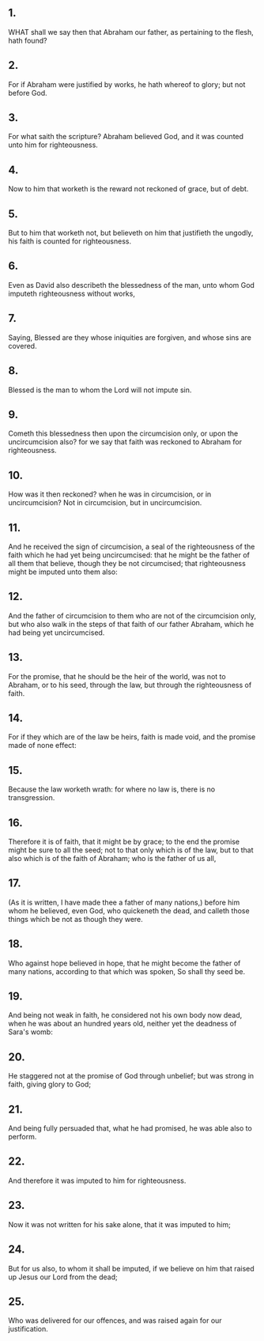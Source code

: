 ## 1.
WHAT shall we say then that Abraham our father, as pertaining to the flesh, hath found?
## 2.
For if Abraham were justified by works, he hath whereof to glory; but not before God.
## 3.
For what saith the scripture? Abraham believed God, and it was counted unto him for righteousness.
## 4.
Now to him that worketh is the reward not reckoned of grace, but of debt.
## 5.
But to him that worketh not, but believeth on him that justifieth the ungodly, his faith is counted for righteousness.
## 6.
Even as David also describeth the blessedness of the man, unto whom God imputeth righteousness without works,
## 7.
Saying, Blessed are they whose iniquities are forgiven, and whose sins are covered.
## 8.
Blessed is the man to whom the Lord will not impute sin.
## 9.
Cometh this blessedness then upon the circumcision only, or upon the uncircumcision also? for we say that faith was reckoned to Abraham for righteousness.
## 10.
How was it then reckoned? when he was in circumcision, or in uncircumcision? Not in circumcision, but in uncircumcision.
## 11.
And he received the sign of circumcision, a seal of the righteousness of the faith which he had yet being uncircumcised: that he might be the father of all them that believe, though they be not circumcised; that righteousness might be imputed unto them also:
## 12.
And the father of circumcision to them who are not of the circumcision only, but who also walk in the steps of that faith of our father Abraham, which he had being yet uncircumcised.
## 13.
For the promise, that he should be the heir of the world, was not to Abraham, or to his seed, through the law, but through the righteousness of faith.
## 14.
For if they which are of the law be heirs, faith is made void, and the promise made of none effect:
## 15.
Because the law worketh wrath: for where no law is, there is no transgression.
## 16.
Therefore it is of faith, that it might be by grace; to the end the promise might be sure to all the seed; not to that only which is of the law, but to that also which is of the faith of Abraham; who is the father of us all,
## 17.
(As it is written, I have made thee a father of many nations,) before him whom he believed, even God, who quickeneth the dead, and calleth those things which be not as though they were.
## 18.
Who against hope believed in hope, that he might become the father of many nations, according to that which was spoken, So shall thy seed be.
## 19.
And being not weak in faith, he considered not his own body now dead, when he was about an hundred years old, neither yet the deadness of Sara's womb:
## 20.
He staggered not at the promise of God through unbelief; but was strong in faith, giving glory to God;
## 21.
And being fully persuaded that, what he had promised, he was able also to perform.
## 22.
And therefore it was imputed to him for righteousness.
## 23.
Now it was not written for his sake alone, that it was imputed to him;
## 24.
But for us also, to whom it shall be imputed, if we believe on him that raised up Jesus our Lord from the dead;
## 25.
Who was delivered for our offences, and was raised again for our justification.
